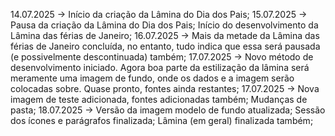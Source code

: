 14.07.2025 -> Início da criação da Lâmina do Dia dos Pais;
15.07.2025 -> Pausa da criação da Lâmina do Dia dos Pais; Início do desenvolvimento da Lâmina das férias de Janeiro;
16.07.2025 -> Mais da metade da Lâmina das férias de Janeiro concluída, no entanto, tudo indica que essa será pausada (e possivelmente descontinuada) também;
17.07.2025 -> Novo método de desenvolvimento iniciado. Agora boa parte da estilização da lâmina será meramente uma imagem de fundo, onde os dados e a imagem serão colocadas sobre. Quase pronto, fontes ainda restantes;
17.07.2025 -> Nova imagem de teste adicionada, fontes adicionadas também; Mudanças de pasta;
18.07.2025 -> Versão da imagem modelo de fundo atualizada; Sessão dos ícones e parágrafos finalizada; Lâmina (em geral) finalizada também;